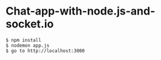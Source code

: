# Chat-app-with-node.js-and-socket.io


```shell
$ npm install
$ nodemon app.js
$ go to http://localhost:3000
```


